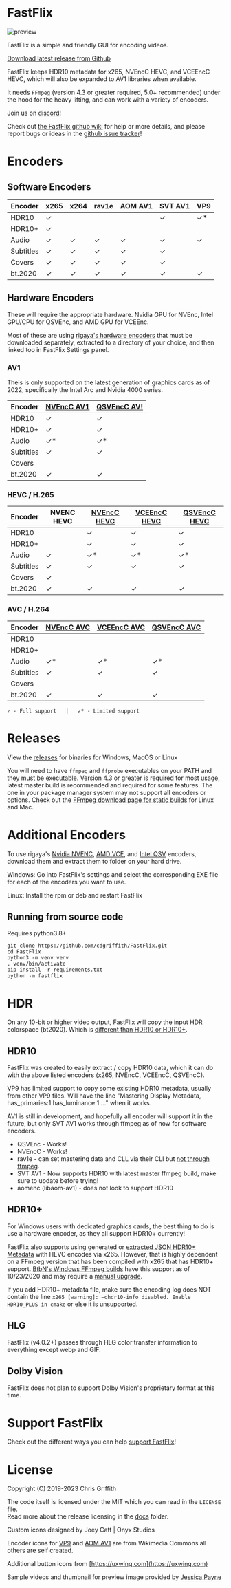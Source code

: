 # FastFlix

![preview](./docs/gui_preview.png)

FastFlix is a simple and friendly GUI for encoding videos.

[Download latest release from Github](https://github.com/cdgriffith/FastFlix/releases/latest)

FastFlix keeps HDR10 metadata for x265, NVEncC HEVC, and VCEEncC HEVC, which will also be expanded to AV1 libraries when available.

It needs `FFmpeg` (version 4.3 or greater required, 5.0+ recommended) under the hood for the heavy lifting, and can work with a variety of encoders.

Join us on [discord](https://discord.gg/GUBFP6f)!

Check out [the FastFlix github wiki](https://github.com/cdgriffith/FastFlix/wiki) for help or more details, and please report bugs or ideas in the [github issue tracker](https://github.com/cdgriffith/FastFlix/issues)!

#  Encoders

## Software Encoders

| Encoder   | x265 | x264 | rav1e | AOM AV1 | SVT AV1 | VP9 |
|-----------|------|------|-------|---------|---------|-----|
| HDR10     | ✓    |      |       |         | ✓       | ✓*  |
| HDR10+    | ✓    |      |       |         |         |     |
| Audio     | ✓    |  ✓   | ✓     | ✓       | ✓       | ✓   |
| Subtitles | ✓    |  ✓   | ✓     | ✓       | ✓       |     |
| Covers    | ✓    |  ✓   | ✓     | ✓       | ✓       |     |
| bt.2020   | ✓    |   ✓  | ✓     | ✓       | ✓       | ✓   |

## Hardware Encoders 

These will require the appropriate hardware. Nvidia GPU for NVEnc, Intel GPU/CPU for QSVEnc, and AMD GPU for VCEEnc. 

Most of these are using [rigaya's hardware encoders](https://github.com/rigaya?tab=repositories) that must be downloaded separately, 
extracted to a directory of your choice, and then linked too in FastFlix Settings panel.

### AV1

Theis is only supported on the latest generation of graphics cards as of 2022, specifically the Intel Arc and Nvidia 4000 series. 

| Encoder   | [NVEncC AV1](https://github.com/rigaya/NVEnc/releases) | [QSVEncC AV!](https://github.com/rigaya/QSVEnc/releases) |
|-----------|--------------------------------------------------------|----------------------------------------------------------|
| HDR10     | ✓                                                      | ✓                                                        |
| HDR10+    | ✓                                                      | ✓                                                        |
| Audio     | ✓*                                                     | ✓*                                                       |
| Subtitles | ✓                                                      | ✓                                                        |
| Covers    |                                                        |                                                          |
| bt.2020   | ✓                                                      | ✓                                                        |

### HEVC / H.265

| Encoder   | NVENC HEVC | [NVEncC HEVC](https://github.com/rigaya/NVEnc/releases) | [VCEEncC HEVC](https://github.com/rigaya/VCEEnc/releases) | [QSVEncC HEVC](https://github.com/rigaya/QSVEnc/releases) |
|-----------|------------|---------------------------------------------------------|-----------------------------------------------------------|-----------------------------------------------------------|
| HDR10     |            | ✓                                                       | ✓                                                         | ✓                                                         |
| HDR10+    |            | ✓                                                       | ✓                                                         | ✓                                                         |
| Audio     | ✓          | ✓*                                                      | ✓*                                                        | ✓*                                                        |
| Subtitles | ✓          | ✓                                                       | ✓                                                         | ✓                                                         |
| Covers    | ✓          |                                                         |                                                           |                                                           |
| bt.2020   | ✓          | ✓                                                       | ✓                                                         | ✓                                                         |

### AVC / H.264

| Encoder   | [NVEncC AVC](https://github.com/rigaya/NVEnc/releases) | [VCEEncC AVC](https://github.com/rigaya/VCEEnc/releases) | [QSVEncC AVC](https://github.com/rigaya/QSVEnc/releases) |
|-----------|--------------------------------------------------------|----------------------------------------------------------|----------------------------------------------------------|
| HDR10     |                                                        |                                                          |                                                          |
| HDR10+    |                                                        |                                                          |                                                          |
| Audio     | ✓*                                                     | ✓*                                                       | ✓*                                                       |
| Subtitles | ✓                                                      | ✓                                                        | ✓                                                        |
| Covers    |                                                        |                                                          |                                                          |
| bt.2020   | ✓                                                      | ✓                                                        | ✓                                                        |

`✓ - Full support   |   ✓* - Limited support`




# Releases

View the [releases](https://github.com/cdgriffith/FastFlix/releases) for binaries for Windows, MacOS or Linux

You will need to have `ffmpeg` and `ffprobe` executables on your PATH and they must be executable. Version 4.3 or greater is required for most usage, latest master build is recommended and required for some features. The one in your package manager system may not support all encoders or options.
Check out the [FFmpeg download page for static builds](https://ffmpeg.org/download.html) for Linux and Mac.

# Additional Encoders

To use rigaya's [Nvidia NVENC](https://github.com/rigaya/NVEnc/releases), [AMD VCE](https://github.com/rigaya/VCEEnc/releases), and [Intel QSV](https://github.com/rigaya/QSVEnc/releases) encoders, download them and extract them to folder on your hard drive. 

Windows: Go into FastFlix's settings and select the corresponding EXE file for each of the encoders you want to use. 

Linux: Install the rpm or deb and restart FastFlix


## Running from source code

Requires python3.8+

```
git clone https://github.com/cdgriffith/FastFlix.git
cd FastFlix
python3 -m venv venv
. venv/bin/activate
pip install -r requirements.txt
python -m fastflix
```

# HDR

On any 10-bit or higher video output, FastFlix will copy the input HDR colorspace (bt2020). Which is [different than HDR10 or HDR10+](https://codecalamity.com/hdr-hdr10-hdr10-hlg-and-dolby-vision/).

## HDR10

FastFlix was created to easily extract / copy HDR10 data, which it can do with the above listed encoders (x265, NVEncC, VCEEncC, QSVEncC).

VP9 has limited support to copy some existing HDR10 metadata, usually from other VP9 files. Will have the line "Mastering Display Metadata, has_primaries:1 has_luminance:1 ..." when it works.

AV1 is still in development, and hopefully all encoder will support it in the future, but only SVT AV1 works through ffmpeg as of now for software encoders. 

* QSVEnc - Works! 
* NVEncC - Works!
* rav1e -  can set mastering data and CLL via their CLI but [not through ffmpeg](https://github.com/xiph/rav1e/issues/2554).
* SVT AV1 - Now supports HDR10 with latest master ffmpeg build, make sure to update before trying!
* aomenc (libaom-av1) - does not look to support HDR10

## HDR10+

For Windows users with dedicated graphics cards, the best thing to do is use a hardware encoder, as they all support HDR10+ currently!

FastFlix also supports using generated or [extracted JSON HDR10+ Metadata](https://github.com/cdgriffith/FastFlix/wiki/HDR10-Plus-Metadata-Extraction) with HEVC encodes via x265. However, that is highly
dependent on a FFmpeg version that has been compiled with x265 that has HDR10+ support. [BtbN's Windows FFmpeg builds](https://github.com/BtbN/FFmpeg-Builds) 
have this support as of 10/23/2020 and may require a [manual upgrade](https://github.com/cdgriffith/FastFlix/wiki/Updating-FFmpeg).

If you add HDR10+ metadata file, make sure the encoding log does NOT contain the line `x265 [warning]: –dhdr10-info disabled. Enable HDR10_PLUS in cmake` or else it is unsupported. 

## HLG 

FastFlix (v4.0.2+) passes through HLG color transfer information to everything except webp and GIF. 

## Dolby Vision

FastFlix does not plan to support Dolby Vision's proprietary format at this time.

# Support FastFlix

Check out the different ways you can help [support FastFlix](https://github.com/cdgriffith/FastFlix/wiki/Support-FastFlix)!

# License

Copyright (C) 2019-2023 Chris Griffith

The code itself is licensed under the MIT which you can read in the `LICENSE` file. <br>
Read more about the release licensing in the [docs](docs/README.md) folder. <br>

Custom icons designed by Joey Catt | Onyx Studios

Encoder icons for [VP9](https://commons.wikimedia.org/wiki/File:Vp9-logo-for-mediawiki.svg) and [AOM AV1](https://commons.wikimedia.org/wiki/File:AV1_logo_2018.svg) are from Wikimedia Commons all others are self created.

Additional button icons from [https://uxwing.com](https://uxwing.com)

Sample videos and thumbnail for preview image provided by [Jessica Payne](http://iamjessicapayne.com/)
